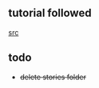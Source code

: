 ## tutorial followed
[src](https://medium.com/shard-labs/storybook-tailwind-next-js-with-typescript-5a2486f905ec)

## todo
- ~~delete stories folder~~